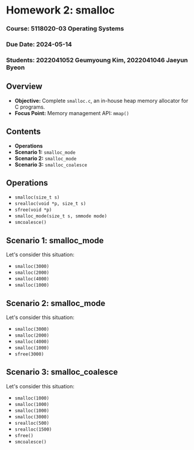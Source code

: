 # Homework 2: smalloc
### Course: 5118020-03 Operating Systems
### Due Date: 2024-05-14
### Students: 2022041052 Geumyoung Kim, 2022041046 Jaeyun Byeon

## Overview
- **Objective:** Complete `smalloc.c`, an in-house heap memory allocator for C programs.
- **Focus Point:** Memory management API: `mmap()`

## Contents
- **Operations**
- **Scenario 1:** `smalloc_mode`
- **Scenario 2:** `smalloc_mode`
- **Scenario 3:** `smalloc_coalesce`

## Operations
- `smalloc(size_t s)`
- `srealloc(void *p, size_t s)`
- `sfree(void *p)`
- `smalloc_mode(size_t s, smmode mode)`
- `smcoalesce()`

## Scenario 1: smalloc_mode
Let's consider this situation:
- `smalloc(3000)`
- `smalloc(2000)`
- `smalloc(4000)`
- `smalloc(1000)`

## Scenario 2: smalloc_mode
Let's consider this situation:
- `smalloc(3000)`
- `smalloc(2000)`
- `smalloc(4000)`
- `smalloc(1000)`
- `sfree(3000)`

## Scenario 3: smalloc_coalesce
Let's consider this situation:
- `smalloc(1000)`
- `smalloc(1000)`
- `smalloc(1000)`
- `smalloc(3000)`
- `srealloc(500)`
- `srealloc(1500)`
- `sfree()`
- `smcoalesce()`
